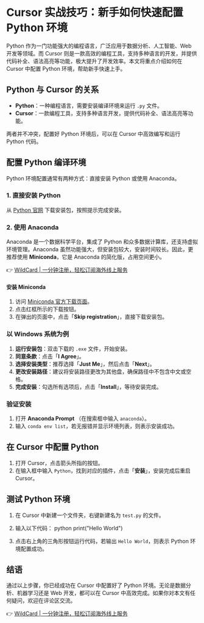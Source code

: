 # Cursor 实战技巧：新手如何快速配置 Python 环境

Python 作为一门功能强大的编程语言，广泛应用于数据分析、人工智能、Web 开发等领域。而 Cursor 则是一款高效的编程工具，支持多种语言的开发，并提供代码补全、语法高亮等功能，极大提升了开发效率。本文将重点介绍如何在 Cursor 中配置 Python 环境，帮助新手快速上手。

## Python 与 Cursor 的关系

- **Python**：一种编程语言，需要安装编译环境来运行 `.py` 文件。
- **Cursor**：一款编程工具，支持多种语言开发，提供代码补全、语法高亮等功能。

两者并不冲突，配置好 Python 环境后，可以在 Cursor 中高效编写和运行 Python 代码。

## 配置 Python 编译环境

Python 环境配置通常有两种方式：直接安装 Python 或使用 Anaconda。

### 1. 直接安装 Python

从 [Python 官网](https://www.python.org/) 下载安装包，按照提示完成安装。

### 2. 使用 Anaconda

Anaconda 是一个数据科学平台，集成了 Python 和众多数据计算库，还支持虚拟环境管理。Anaconda 虽然功能强大，但安装包较大，安装时间较长。因此，更推荐使用 **Miniconda**，它是 Anaconda 的简化版，占用空间更小。

👉 [WildCard | 一分钟注册，轻松订阅海外线上服务](https://bbtdd.com/WildCard)

#### 安装 Miniconda

1. 访问 [Miniconda 官方下载页面](https://docs.conda.io/en/latest/miniconda.html)。
2. 点击红框所示的下载按钮。
3. 在弹出的页面中，点击「**Skip registration**」，直接下载安装包。

### 以 Windows 系统为例

1. **运行安装包**：双击下载的 `.exe` 文件，开始安装。
2. **同意条款**：点击「**I Agree**」。
3. **选择安装类型**：推荐选择「**Just Me**」，然后点击「**Next**」。
4. **更改安装路径**：建议将安装路径更改为其他盘，确保路径中不包含中文或空格。
5. **完成安装**：勾选所有选项后，点击「**Install**」，等待安装完成。

### 验证安装

1. 打开 **Anaconda Prompt** （在搜索框中输入 `anaconda`）。
2. 输入 `conda env list`，若无报错并显示环境列表，则表示安装成功。

## 在 Cursor 中配置 Python

1. 打开 Cursor，点击箭头所指的按钮。
2. 在输入框中输入 `Python`，找到对应的插件，点击「**安装**」，安装完成后重启 Cursor。

## 测试 Python 环境

1. 在 Cursor 中新建一个文件夹，右键新建名为 `test.py` 的文件。
2. 输入以下代码：
   python
   print("Hello World")
   
3. 点击右上角的三角形按钮运行代码，若输出 `Hello World`，则表示 Python 环境配置成功。

## 结语

通过以上步骤，你已经成功在 Cursor 中配置好了 Python 环境。无论是数据分析、机器学习还是 Web 开发，都可以在 Cursor 中高效完成。如果你对本文有任何疑问，欢迎在评论区交流。

👉 [WildCard | 一分钟注册，轻松订阅海外线上服务](https://bbtdd.com/WildCard)
